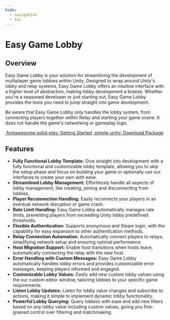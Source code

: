 ```yaml
---
hide:
  - navigation
  - toc
---
```


# Easy Game Lobby

## Overview

Easy Game Lobby is your solution for streamlining the development of multiplayer game lobbies within Unity. Designed to wrap around Unity's lobby and relay systems, Easy Game Lobby offers an intuitive interface with a higher level of abstraction, making lobby development a breeze. Whether you're a seasoned developer or just starting out, Easy Game Lobby provides the tools you need to jump straight into game development.

Be aware that Easy Game Lobby only handles the lobby system, from connecting players together within Relay and starting your game scene. It does not handle the game's networking or gameplay logic.

<span class="text-center margin-top-40">
  <a href="getting-started/first-steps/" class="btn btn-primary" role="button">:fontawesome-solid-play: Getting Started</a>
  <a href="https://assetstore.unity.com/packages/slug/282001" class="btn btn-primary" role="button">:simple-unity: Download Package</a>
</span>

## Features

- **Fully Functional Lobby Template:** Dive straight into development with a fully functional and customizable lobby template, allowing you to skip the setup phase and focus on building your game or optionally use our interfaces to create your own with ease.
- **Streamlined Lobby Management:** Effortlessly handle all aspects of lobby management, like creating, joining and disconnecting from lobbies.
- **Player Reconnection Handling:** Easily reconnects your players in an eventual network disruption or game crash.
- **Rate Limit Handling:** Easy Game Lobby automatically manages rate limits, preventing players from exceeding Unity lobby predefined thresholds.
- **Flexible Authentication:** Supports anonymous and Steam login, with the capability for easy expansion to other authentication methods.
- **Relay Connection Automation**: Automatically connect players to relays, simplifying network setup and ensuring optimal performance.
- **Host Migration Support:** Enable host transitions when hosts leave, automatically connecting the relay with the new host.
- **Error Handling with Custom Messages:** Easy Game Lobby automatically handles lobby errors and provides customizable error messages, keeping players informed and engaged.
- **Customizable Lobby Values:** Easily add new custom lobby values using the our custom editor window, tailoring lobbies to your specific game requirements.
- **Listen Lobby Updates:** Listen for lobby value changes and subscribe to actions, making it simple to implement dynamic lobby functionality.
- **Powerful Lobby Querying:** Query lobbies with ease and add new filters based on any lobby value including custom values, giving you fine-grained control over filtering and matchmaking.

